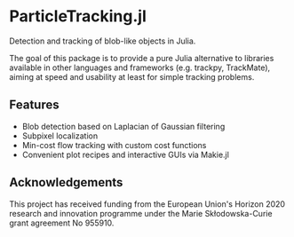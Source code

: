 # ParticleTracking.jl

Detection and tracking of blob-like objects in Julia.

The goal of this package is to provide a pure Julia alternative to
libraries available in other languages and frameworks
(e.g. trackpy, TrackMate), aiming at speed and usability
at least for simple tracking problems.

## Features
- Blob detection based on Laplacian of Gaussian filtering
- Subpixel localization
- Min-cost flow tracking with custom cost functions
- Convenient plot recipes and interactive GUIs via Makie.jl

## Acknowledgements
This project has received funding from the European Union's Horizon 2020 research and innovation programme under the Marie Skłodowska-Curie grant agreement No 955910.
